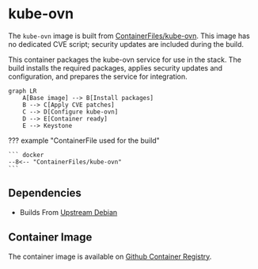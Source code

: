 # kube-ovn

The `kube-ovn` image is built from [ContainerFiles/kube-ovn](https://github.com/rackerlabs/genestack-images/blob/main/ContainerFiles/kube-ovn). This image has no dedicated CVE script; security updates are included during the build.

This container packages the kube-ovn service for use in the stack. The build installs the required packages, applies security updates and configuration, and prepares the service for integration.

``` mermaid
graph LR
    A[Base image] --> B[Install packages]
    B --> C[Apply CVE patches]
    C --> D[Configure kube-ovn]
    D --> E[Container ready]
    E --> Keystone
```

??? example "ContainerFile used for the build"

    ``` docker
    --8<-- "ContainerFiles/kube-ovn"
    ```

## Dependencies

- Builds From [Upstream Debian](https://hub.docker.com/_/debian)

## Container Image

The container image is available on [Github Container Registry](https://github.com/rackerlabs/genestack-images/pkgs/container/genestack-images%2Fkube-ovn).
